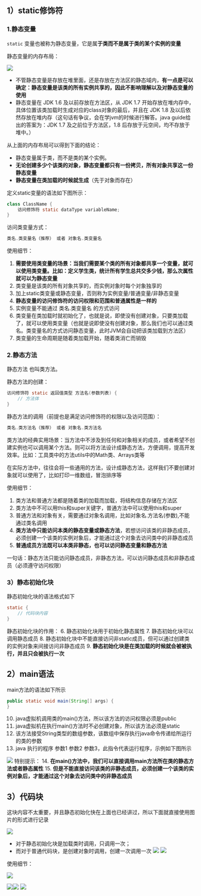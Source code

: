 ## 1）static修饰符

### 1.静态变量
`static` 变量也被称为静态变量，它是属**于类而不是属于类的某个实例的变量**

静态变量的内存布局：

![](assets/07static、main语法和代码块/file-20250212162523030.png)
* 不管静态变量是存放在堆里面，还是存放在方法区的静态域内，**有一点是可以确定：静态变量是该类的所有实例共享的，因此不影响理解以及对静态变量的使用**
* 静态变量在 JDK 1.6 及以前存放在方法区，从 JDK 1.7 开始存放在堆内存中，具体位置该类加载时生成对应的class对象的最后，并且在 JDK 1.8 及以后依然存放在堆内存（这句话有争议，会在学jvm的时候进行解答。java guide给出的答案为：JDK 1.7 及之前位于方法区，1.8 后存放于元空间，均不存放于堆中。）

从上面的内存布局可以得到下面的结论：  
* 静态变量属于类，而不是类的某个实例。
* **无论创建多少个该类的对象，静态变量都只有一份拷贝，所有对象共享这一份静态变量**
* **静态变量在类加载的时候就生成**（先于对象而存在）

定义static变量的语法如下图所示：
```java
class ClassName {
    访问修饰符 static dataType variableName;
}
```

访问类变量方式：
```java
类名.类变量名（推荐） 或者 对象名.类变量名
```

使用细节： 
1. **需要使用类变量的场景：当我们需要某个类的所有对象都共享一个变量，就可以使用类变量。比如：定义学生类，统计所有学生总共交多少钱，那么次属性就可以为静态变量**
2. 类变量是该类的所有对象共享的，而实例对象时每个对象独享的
3. 加上static类变量或静态变量，否则称为实例变量/普通变量/非静态变量
4. **静态变量的访问修饰符的访问权限和范围和普通属性是一样的**
5. 实例变量不能通过 类名.类变量名 的方式访问
6. 类变量在类加载时就初始化了，也就是说，即使没有创建对象，只要类加载了，就可以使用类变量（也就是说即使没有创建对象，那么我们也可以通过类名。类变量名的方式访问静态变量，此时JVM会自动把该类加载到方法区）
7. 类变量的生命周期是随着类加载开始，随着类消亡而销毁

### 2.静态方法
静态方法 也叫类方法。

静态方法的创建：
```java
访问修饰符 static 返回值类型 方法名(参数列表) {
    // 方法体
}
```

静态方法的调用（前提也是满足访问修饰符的权限以及访问范围）：
```java
类名.类方法名（推荐） 或者 对象名.类方法名
```

类方法的经典实用场景：当方法中不涉及到任何和对象相关的成员，或者希望不创建实例也可以调用某个方法。则可以将方法设计成静态方法，方便调用，提高开发效率。比如：工具类中的方法utils中的Math类、Arrays类等

在实际方法中，往往会将一些通用的方法，设计成静态方法，这样我们不要创建对象就可以使用了，比如打印一维数组，冒泡排序等

使用细节：
1. 类方法和普通方法都是随着类的加载而加载，将结构信息存储在方法区
2. 类方法中不可以用this和super关键字，普通方法中可以使用this和super
3. 普通方法和对象有关，需要通过对象名调用，比如对象名.方法名(参数),不能通过类名调用
4. **类方法中只能访问本类的静态变量或静态方法**，若想访问该类的非静态成员，必须创建一个该类的实例对象后，才能通过这个对象去访问类中的非静态成员
5. **普通成员方法既可以本类非静态，也可以访问静态变量和静态方法**

一句话：静态方法只能访问静态成员，非静态方法，可以访问静态成员和非静态成员（必须遵守访问权限）

### 3）静态初始化块

静态初始化块的语法格式如下
```java
static {
    // 代码块内容
}
```

静态初始化块的作用：
6. 静态初始化块用于初始化静态属性
7. 静态初始化块可以调用静态成员
8. 静态初始化块中不能直接访问非static成员，但可以通过创建类的实例对象来间接访问非静态成员
9. **静态初始化块是在类加载的时候就会被被执行，并且只会被执行一次**
## 2）main语法
main方法的语法如下所示
```java
public static void main(String[] args) {  
}
```
10. java虚拟机调用类的main()方法，所以该方法的访问权限必须是public
11. java虚拟机在执行main()方法时不必创建对象，所以该方法必须是static
12. 该方法接受String类型的数组参数，该数组中保存执行java命令传递给所运行的类的参数
13. java 执行的程序 参数1 参数2 参数3，此指令代表运行程序，示例如下图所示

![](assets/07static、main语法和代码块/file-20250212203409069.png)
特别提示：
14. **在main()方法中，我们可以直接调用main方法所在类的静态方法或者静态属性**
15. **但是不能直接访问该类的非静态成员，必须创建一个该类的实例对象后，才能通过这个对象去访问类中的非静态成员**


## 3）代码块
这块内容不太重要，并且静态初始化快在上面也已经讲过，所以下面就直接使用图片的形式进行记录

![](assets/07static、main语法和代码块/file-20250212205746849.png)
* 对于静态初始化块是加载类时调用，只调用一次；
* 而对于普通代码块，是创建对象时调用，创建一次调用一次
![](assets/07static、main语法和代码块/file-20250212210308365.png)
![](assets/07static、main语法和代码块/file-20250212205556372.png)

使用细节：  

![](assets/07static、main语法和代码块/file-20250212211225989.png)

![](assets/07static、main语法和代码块/file-20250212211704189.png)![](assets/07static、main语法和代码块/file-20250212213021143.png)
![](assets/07static、main语法和代码块/file-20250212213331702.png)